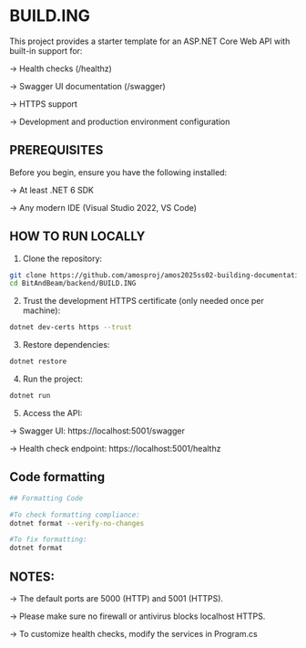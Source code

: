 # BUILD.ING

This project provides a starter template for an ASP.NET Core Web API with built-in support for:

-> Health checks (/healthz)

-> Swagger UI documentation (/swagger)

-> HTTPS support

-> Development and production environment configuration

## PREREQUISITES

Before you begin, ensure you have the following installed:

-> At least .NET 6 SDK

-> Any modern IDE (Visual Studio 2022, VS Code)

## HOW TO RUN LOCALLY

1. Clone the repository:
```bash
git clone https://github.com/amosproj/amos2025ss02-building-documentation-management-system.git
cd BitAndBeam/backend/BUILD.ING
```

2. Trust the development HTTPS certificate (only needed once per machine):
```bash
dotnet dev-certs https --trust
```

3. Restore dependencies:
```bash
dotnet restore
```

4. Run the project:
```bash
dotnet run
```

5. Access the API: 

-> Swagger UI: https://localhost:5001/swagger

-> Health check endpoint: https://localhost:5001/healthz

## Code formatting

```bash
## Formatting Code

#To check formatting compliance:
dotnet format --verify-no-changes

#To fix formatting:
dotnet format
```


## NOTES:

-> The default ports are 5000 (HTTP) and 5001 (HTTPS). 

-> Please make sure no firewall or antivirus blocks localhost HTTPS.

-> To customize health checks, modify the services in Program.cs

